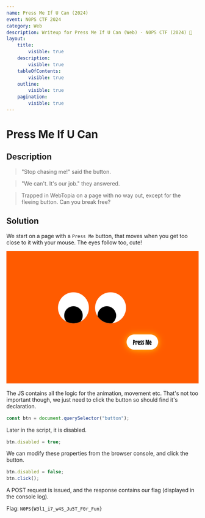 ```yaml
---
name: Press Me If U Can (2024)
event: N0PS CTF 2024
category: Web
description: Writeup for Press Me If U Can (Web) - N0PS CTF (2024) 💜
layout:
    title:
        visible: true
    description:
        visible: true
    tableOfContents:
        visible: true
    outline:
        visible: true
    pagination:
        visible: true
---
```


# Press Me If U Can

## Description

> "Stop chasing me!" said the button.

> "We can't. It's our job." they answered.

> Trapped in WebTopia on a page with no way out, except for the fleeing button. Can you break free?

## Solution

We start on a page with a `Press Me` button, that moves when you get too close to it with your mouse. The eyes follow too, cute!

![](images/0.PNG)

The JS contains all the logic for the animation, movement etc. That's not too important though, we just need to click the button so should find it's declaration.


```js
const btn = document.querySelector("button");
```


Later in the script, it is disabled.


```js
btn.disabled = true;
```


We can modify these properties from the browser console, and click the button.


```js
btn.disabled = false;
btn.click();
```


A POST request is issued, and the response contains our flag (displayed in the console log).

Flag: `N0PS{W3l1_i7_w4S_Ju5T_F0r_Fun}`
